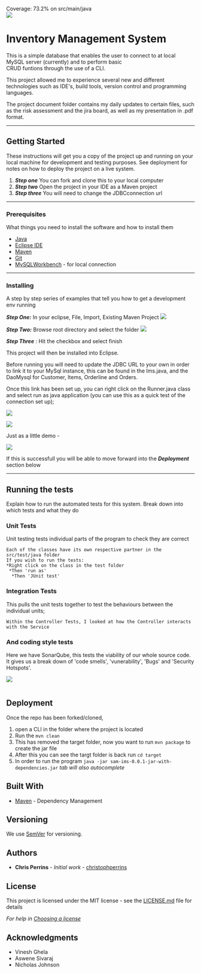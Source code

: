 Coverage: 73.2% on src/main/java  
![](Project%20Diagrams/CurrentTesting.png)

# Inventory Management System

This is a simple database that enables the user to connect to at local MySQL server (currently) and to perform basic  
CRUD funtions through the use of a CLI. 

This project allowed me to experience several new and different technologies such as IDE's, build tools, version control and programming languages. 

The project document folder contains my daily updates to certain files, such as the risk assessment and the jira board, as well as my presentation in .pdf format. 

---

## Getting Started

These instructions will get you a copy of the project up and running on your local machine for development and testing purposes. See deployment for notes on how to deploy the project on a live system.

1. **_Step one_** You can fork and clone this to your local computer  
2. **_Step two_** Open the project in your IDE as a Maven project  
3. **_Step three_** You will need to change the JDBCconnection url

---

### Prerequisites

What things you need to install the software and how to install them


* [Java](https://www.java.com/en/download/)
* [Eclipse IDE](https://www.eclipse.org/downloads/)
* [Maven](https://maven.apache.org/index.html) 
* [Git](https://git-scm.com/downloads)
* [MySQLWorkbench](https://dev.mysql.com/downloads/workbench/) - for local connection 


---

### Installing

A step by step series of examples that tell you how to get a development env running

**_Step One:_** In your eclipse, File, Import, Existing Maven Project
![](Project%20Diagrams/Installing/stepOne.png)

**_Step Two:_** Browse root directory and select the folder
![](Project%20Diagrams/Installing/stepTwoandThree.png)

**_Step Three_** : Hit the checkbox and select finish 

This project will then be installed into Eclipse.

Before running you will need to update the JDBC URL to your own in order to link it to your MySql instance, this can be found in the Ims.java, and the DaoMysql for Customer, Items, Orderline and Orders.

Once this link has been set up, you can right click on the Runner.java class and select run as java application (you can use this as a quick test of the connection set up);

![](Project%20Diagrams/Installing/rightclick.png)

![](Project%20Diagrams/Installing/runas.png)


Just as a little demo - 

![](Project%20Diagrams/Installing/itemreturn.png)

If this is successfull you will be able to move forward into the **_Deployment_** section below 

---

## Running the tests

Explain how to run the automated tests for this system. Break down into which tests and what they do

### Unit Tests 

Unit testing tests individual parts of the program to check they are correct

```
Each of the classes have its own respective partner in the src/test/java folder  
If you wish to run the tests:
*Right click on the class in the test folder
 *Then 'run as' 
  *Then 'JUnit test'  
```

### Integration Tests 
This pulls the unit tests together to test the behaviours between the individual units;

```
Within the Controller Tests, I looked at how the Controller interacts with the Service 
```

### And coding style tests

Here we have SonarQube, this tests the viability of our whole source code.  
It gives us a break down of 'code smells', 'vunerability', 'Bugs' and 'Security Hotspots'. 

![](Project%20Diagrams/SQEG.png)

```

```


## Deployment

Once the repo has been forked/cloned,
1. open a CLI in the folder where the project is located
2. Run the ```mvn clean```
3. This has removed the target folder, now you want to run ```mvn package``` to create the jar file
4. After this you can see the targt folder is back run ```cd target```
5. In order to run the program ```java -jar sam-ims-0.0.1-jar-with-dependencies.jar``` _tab will also autocomplete_
## Built With

* [Maven](https://maven.apache.org/) - Dependency Management

## Versioning

We use [SemVer](http://semver.org/) for versioning.

## Authors

* **Chris Perrins** - *Initial work* - [christophperrins](https://github.com/christophperrins)

## License

This project is licensed under the MIT license - see the [LICENSE.md](LICENSE.md) file for details 

*For help in [Choosing a license](https://choosealicense.com/)*

## Acknowledgments

* Vinesh Ghela
* Aswene Sivaraj 
* Nicholas Johnson 
